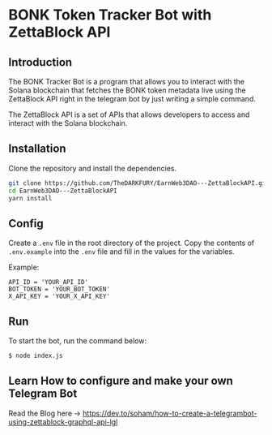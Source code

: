 # BONK Token Tracker Bot with ZettaBlock API

## Introduction

 The BONK Tracker Bot is a program that allows you to interact with the Solana blockchain that fetches the BONK token metadata live using the ZettaBlock API right in the telegram bot by just writing a simple command. 
 
 The ZettaBlock API is a set of APIs that allows developers to access and interact with the Solana blockchain.

## Installation

Clone the repository and install the dependencies.

```bash
git clone https://github.com/TheDARKFURY/EarnWeb3DAO---ZettaBlockAPI.git
cd EarnWeb3DAO---ZettaBlockAPI
yarn install
```

## Config

Create a `.env` file in the root directory of the project. Copy the contents of `.env.example` into the `.env` file and fill in the values for the variables.

Example:
```
API_ID = 'YOUR_API_ID'
BOT_TOKEN = 'YOUR_BOT_TOKEN'
X_API_KEY = 'YOUR_X_API_KEY'
```

## Run

To start the bot, run the command below:

```bash
$ node index.js
```

## Learn How to configure and make your own Telegram Bot

Read the Blog here -> https://dev.to/soham/how-to-create-a-telegrambot-using-zettablock-graphql-api-lgl

